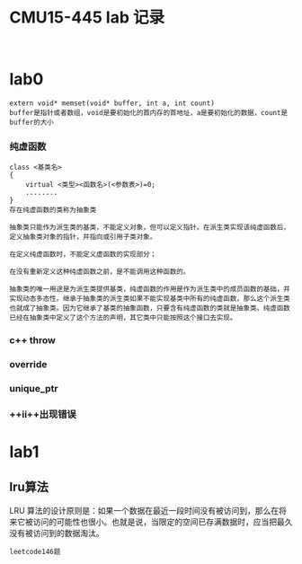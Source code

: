 # CMU15-445 lab 记录
<br>

# lab0

```
extern void* memset(void* buffer, int a, int count)
buffer是指针或者数组，void是要初始化的首内存的首地址，a是要初始化的数据，count是buffer的大小
```

### 纯虚函数
```
class <基类名>
{
    virtual <类型><函数名>(<参数表>)=0;
    ........
}
存在纯虚函数的类称为抽象类

抽象类只能作为派生类的基类，不能定义对象，但可以定义指针。在派生类实现该纯虚函数后，定义抽象类对象的指针，并指向或引用子类对象。

在定义纯虚函数时，不能定义虚函数的实现部分；

在没有重新定义这种纯虚函数之前，是不能调用这种函数的。

抽象类的唯一用途是为派生类提供基类，纯虚函数的作用是作为派生类中的成员函数的基础，并实现动态多态性。继承于抽象类的派生类如果不能实现基类中所有的纯虚函数，那么这个派生类也就成了抽象类。因为它继承了基类的抽象函数，只要含有纯虚函数的类就是抽象类。纯虚函数已经在抽象类中定义了这个方法的声明，其它类中只能按照这个接口去实现。
```
### c++ throw

###  override

### unique_ptr


### ++ii++出现错误


# lab1

## lru算法 
LRU 算法的设计原则是：如果一个数据在最近一段时间没有被访问到，那么在将来它被访问的可能性也很小。也就是说，当限定的空间已存满数据时，应当把最久没有被访问到的数据淘汰。
```
leetcode146题

```
